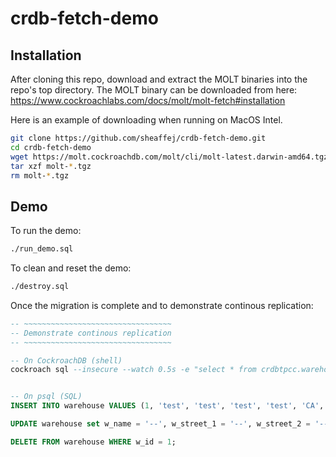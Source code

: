 # crdb-fetch-demo

## Installation
After cloning this repo, download and extract the MOLT binaries into the repo's top directory.
The MOLT binary can be downloaded from here:  
https://www.cockroachlabs.com/docs/molt/molt-fetch#installation

Here is an example of downloading when running on MacOS Intel.

```bash
git clone https://github.com/sheaffej/crdb-fetch-demo.git
cd crdb-fetch-demo
wget https://molt.cockroachdb.com/molt/cli/molt-latest.darwin-amd64.tgz
tar xzf molt-*.tgz
rm molt-*.tgz
```

## Demo
To run the demo:
```bash
./run_demo.sql
```

To clean and reset the demo:
```bash
./destroy.sql
```

Once the migration is complete and to demonstrate continous replication:
```sql
-- ~~~~~~~~~~~~~~~~~~~~~~~~~~~~~~~~~
-- Demonstrate continous replication
-- ~~~~~~~~~~~~~~~~~~~~~~~~~~~~~~~~~

-- On CockroachDB (shell)
cockroach sql --insecure --watch 0.5s -e "select * from crdbtpcc.warehouse";


-- On psql (SQL)
INSERT INTO warehouse VALUES (1, 'test', 'test', 'test', 'test', 'CA', '0000000', 0.0920, 300000.00);

UPDATE warehouse set w_name = '--', w_street_1 = '--', w_street_2 = '--', w_city = '--', w_zip = '--' where w_id = 1;

DELETE FROM warehouse WHERE w_id = 1;
```